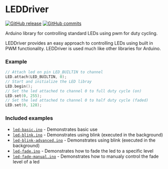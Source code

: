 # LEDDriver  

[![GitHub release](https://img.shields.io/github/release/marloe/LEDDriver.svg)](https://github.com/marloe/LEDDriver/releases/latest) [![GitHub commits](https://img.shields.io/github/commits-since/marloe/LEDDriver/latest.svg)](https://github.com/MarLoe/LEDDriver/compare/v0.1.0...master)

Arduino library for controlling standard LEDs using pwm for duty cycling.

LEDDriver provides an easy approach to controlling LEDs using built in PWM functionality. LEDDriver is used much like other libraries for Arduino.


### Example

```cpp
// Attach led on pin LED_BUILTIN to channel
LED.attach(LED_BUILTIN, 0);
// Start and initialize the LED libray
LED.begin();
// Set the led attached to channel 0 to full duty cycle (on)
LED.set(0, 255);
// Set the led attached to channel 0 to half duty cycle (faded)
LED.set(0, 128);
```   


### Included examples

- [`led-basic.ino`](examples/led-basic/led-basic.ino) - Demonstrates basic use
- [`led-blink.ino`](examples/led-blink/led-blink.ino) - Demonstrates using blink (executed in the background)
- [`led-blink-advanced.ino`](examples/led-blink-advanced//led-blink-advanced.ino) - Demonstrates using blink (executed in the background)
- [`led-fade.ino`](examples/led-fade/led-fade.ino) - Demonstrates how to fade the led to a specific level
- [`led-fade-manual.ino`](examples/led-fade-manual/led-fade-manual.ino) - Demonstrates how to manualy control the fade level of a led


